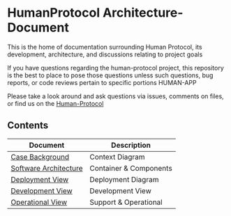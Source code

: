 # HumanProtocol Architecture-Document
This is the home of documentation surrounding Human Protocol, its development, architecture, and discussions relating to project goals

If you have questions regarding the human-protocol project, this repository is the best to place to pose those questions unless such questions, bug reports, or code reviews pertain to specific portions HUMAN-APP

Please take a look around and ask questions via issues, comments on files, or find us on the [Human-Protocol](https://www.humanprotocol.org)

## Contents

|Document|Description|
|---|---|
|[Case Background](https://github.com/)|Context Diagram|
|[Software Architecture](https://github.com/)|Container & Components|
|[Deployment View](https://github.com/)|Deployment Diagram|
|[Development View](https://github.com/)|Development View|
|[Operational View](https://github.com/)|Support & Operational|

